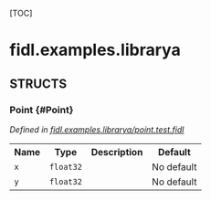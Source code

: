 [TOC]

# fidl.examples.librarya




## **STRUCTS**

### Point {#Point}
*Defined in [fidl.examples.librarya/point.test.fidl](https://fuchsia.googlesource.com/fuchsia/+/master/zircon/tools/fidl/examples/library-a/point.test.fidl#7)*





<table>
    <tr><th>Name</th><th>Type</th><th>Description</th><th>Default</th></tr><tr>
            <td><code>x</code></td>
            <td>
                <code>float32</code>
            </td>
            <td></td>
            <td>No default</td>
        </tr><tr>
            <td><code>y</code></td>
            <td>
                <code>float32</code>
            </td>
            <td></td>
            <td>No default</td>
        </tr>
</table>













